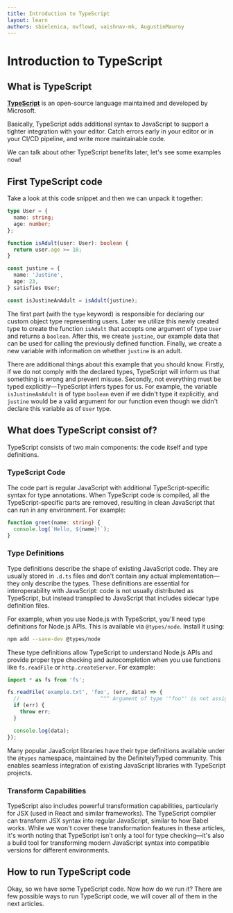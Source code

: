 ```yaml
---
title: Introduction to TypeScript
layout: learn
authors: sbielenica, ovflowd, vaishnav-mk, AugustinMauroy
---
```


# Introduction to TypeScript

## What is TypeScript

**[TypeScript](https://www.typescriptlang.org)** is an open-source language maintained and developed by Microsoft.

Basically, TypeScript adds additional syntax to JavaScript to support a tighter integration with your editor. Catch errors early in your editor or in your CI/CD pipeline, and write more maintainable code.

We can talk about other TypeScript benefits later, let's see some examples now!

## First TypeScript code

Take a look at this code snippet and then we can unpack it together:

<!--
  Maintainers note: this code is duplicated in the next article, please keep them in sync
-->

```ts
type User = {
  name: string;
  age: number;
};

function isAdult(user: User): boolean {
  return user.age >= 18;
}

const justine = {
  name: 'Justine',
  age: 23,
} satisfies User;

const isJustineAnAdult = isAdult(justine);
```

The first part (with the `type` keyword) is responsible for declaring our custom object type representing users. Later we utilize this newly created type to create the function `isAdult` that accepts one argument of type `User` and returns a `boolean`. After this, we create `justine`, our example data that can be used for calling the previously defined function. Finally, we create a new variable with information on whether `justine` is an adult.

There are additional things about this example that you should know. Firstly, if we do not comply with the declared types, TypeScript will inform us that something is wrong and prevent misuse. Secondly, not everything must be typed explicitly—TypeScript infers types for us. For example, the variable `isJustineAnAdult` is of type `boolean` even if we didn't type it explicitly, and `justine` would be a valid argument for our function even though we didn't declare this variable as of `User` type.

## What does TypeScript consist of?

TypeScript consists of two main components: the code itself and type definitions.

### TypeScript Code

The code part is regular JavaScript with additional TypeScript-specific syntax for type annotations. When TypeScript code is compiled, all the TypeScript-specific parts are removed, resulting in clean JavaScript that can run in any environment. For example:

```ts displayName="example.ts"
function greet(name: string) {
  console.log(`Hello, ${name}!`);
}
```

### Type Definitions

Type definitions describe the shape of existing JavaScript code. They are usually stored in `.d.ts` files and don't contain any actual implementation—they only describe the types. These definitions are essential for interoperability with JavaScript: code is not usually distributed as TypeScript, but instead transpiled to JavaScript that includes sidecar type definition files.

For example, when you use Node.js with TypeScript, you'll need type definitions for Node.js APIs. This is available via `@types/node`. Install it using:

```bash
npm add --save-dev @types/node
```

These type definitions allow TypeScript to understand Node.js APIs and provide proper type checking and autocompletion when you use functions like `fs.readFile` or `http.createServer`. For example:

```js
import * as fs from 'fs';

fs.readFile('example.txt', 'foo', (err, data) => {
  //                          ^^^ Argument of type '"foo"' is not assignable to parameter of type …
  if (err) {
    throw err;
  }

  console.log(data);
});
```

Many popular JavaScript libraries have their type definitions available under the `@types` namespace, maintained by the DefinitelyTyped community. This enables seamless integration of existing JavaScript libraries with TypeScript projects.

### Transform Capabilities

TypeScript also includes powerful transformation capabilities, particularly for JSX (used in React and similar frameworks). The TypeScript compiler can transform JSX syntax into regular JavaScript, similar to how Babel works. While we won't cover these transformation features in these articles, it's worth noting that TypeScript isn't only a tool for type checking—it's also a build tool for transforming modern JavaScript syntax into compatible versions for different environments.

## How to run TypeScript code

Okay, so we have some TypeScript code. Now how do we run it?
There are few possible ways to run TypeScript code, we will cover all of them in the next articles.
